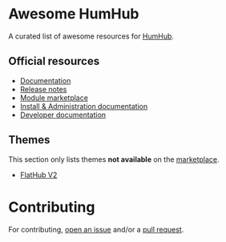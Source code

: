 # Awesome HumHub

A curated list of awesome resources for [HumHub](https://www.humhub.com).

## Official resources

* [Documentation](https://docs.humhub.org/docs/about/humhub)
* [Release notes](https://docs.humhub.org/docs/about/releasenotes/release_notes)
* [Module marketplace](https://marketplace.humhub.com/)
* [Install & Administration documentation](https://docs.humhub.org/docs/admin/introduction)
* [Developer documentation](https://docs.humhub.org/docs/develop/overview)

## Themes

This section only lists themes **not available** on the [marketplace](https://marketplace.humhub.com/).

* [FlatHub V2](https://github.com/WebCrew/HumHub_Flathub_Updated)

# Contributing

For contributing, [open an issue](https://github.com/dantefromhell/awesome-humhub/issues) and/or a [pull request](https://github.com/dantefromhell/awesome-humhub/pulls).
